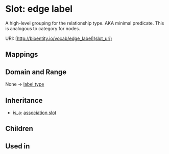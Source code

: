 # Slot: edge label


A high-level grouping for the relationship type. AKA minimal predicate. This is analogous to category for nodes.

URI: [http://bioentity.io/vocab/edge_label](slot_uri)
## Mappings

## Domain and Range

None -> [label type](LabelType.md)
## Inheritance

 *  is_a: [association slot](association_slot.md)
## Children

## Used in

